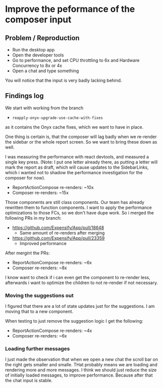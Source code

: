 # Improve the peformance of the composer input 

## Problem / Reproduction

- Run the desktop app
- Open the developer tools
- Go to performance, and set CPU throttling to 6x and Hardware Concurrency to 8x or 4x
- Open a chat and type something

You will notice that the input is very badly lacking behind.

## Findings log

We start with working from the branch

- `reapply-onyx-upgrade-use-cache-with-fixes`

as it contains the Onyx cache fixes, which we want to have in place.

One thing is certain is, that the composer will lag badly when we re-render the sidebar or the whole report screen. So we want to bring these down as well.

I was measuring the performance with react devtools, and measured a single key press.
(Note: I put one letter already there, as putting a letter will mark the report as draft, which will cause updates to the SidebarLinks, which i wanted not to shadow the performance investigation for the composer for now).

- ReportActionCompose re-renders: ~10x
- Composer re-renders: ~15x

Those components are still class components. Our team has already rewritten them to function components.
I want to apply the performance optimizations to those FCs, so we don't have dupe work.
So i merged the following PRs in my branch:

- https://github.com/Expensify/App/pull/18648
    - Same amount of re-renders after merging
- https://github.com/Expensify/App/pull/23359
    - Improved performance

After mergint the PRs:

- ReportActionCompose re-renders: ~6x
- Composer re-renders: ~8x

I know want to check if i can even get the component to re-render less, afterwards i want to optimize the children to not re-render if not necessary.

### Moving the suggestions out

I figured that there are a lot of state updates just for the suggestions. 
I am moving that to a new component.

When testing to just remove the suggestion logic I get the following:

- ReportActionCompose re-renders: ~4x
- Composer re-renders: ~6x

### Loading further messages

I just made the observation that when we open a new chat the scroll bar on the right gets smaller and smalle. THat probably means we are loading and rendering more and more messages.
I think we should just reduce the size of initially loaded messages, to improve performance. Because after that the chat input is stable.